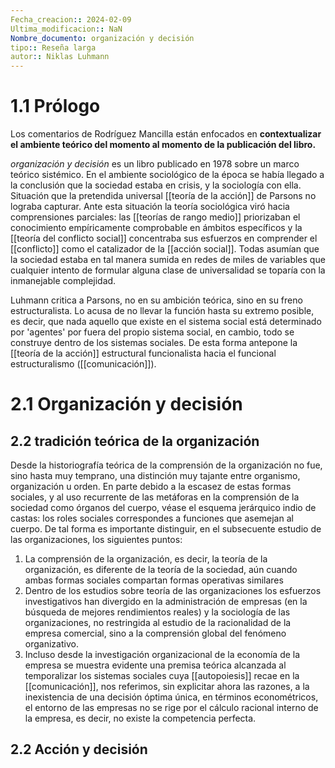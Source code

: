 ```yaml
---
Fecha_creacion:: 2024-02-09
Ultima_modificacion:: NaN
Nombre_documento: organización y decisión
tipo:: Reseña larga
autor:: Niklas Luhmann
---
```



# 1.1 Prólogo 

Los comentarios de Rodríguez Mancilla están enfocados en **contextualizar el ambiente teórico del momento al momento de la publicación del libro.** 

*organización y decisión* es un libro publicado en 1978 sobre un marco teórico sistémico. En el ambiente sociológico de la época se había llegado a la conclusión que la sociedad estaba en crisis, y la sociología con ella. Situación que la pretendida universal [[teoría de la acción]] de Parsons no lograba capturar. Ante esta situación la teoría sociológica viró hacia comprensiones parciales: las [[teorías de rango medio]] priorizaban el conocimiento empíricamente comprobable en ámbitos específicos y la [[teoría del conflicto social]] concentraba sus esfuerzos en comprender el [[conflicto]] como el catalizador de la [[acción social]]. Todas asumían que la sociedad estaba en tal manera sumida en redes de miles de variables que cualquier intento de formular alguna clase de universalidad se toparía con la inmanejable complejidad. 

Luhmann critica a Parsons, no en su ambición teórica, sino en su freno estructuralista. Lo acusa de no llevar la función hasta su extremo posible, es decir, que nada aquello que existe en el sistema social está determinado por 'agentes' por fuera del propio sistema social, en cambio, todo se construye dentro de los sistemas sociales. De esta forma antepone la [[teoría de la acción]] estructural funcionalista hacia el funcional estructuralismo ([[comunicación]]).

# 2.1 Organización y decisión

## 2.2 tradición teórica de la organización 

Desde la historiografía teórica de la comprensión de la organización no fue, sino hasta muy temprano, una distinción muy tajante entre organismo, organización u orden. En parte debido a la escasez de estas formas sociales, y al uso recurrente de las metáforas en la comprensión de la sociedad como órganos del cuerpo, véase el esquema jerárquico indio de castas: los roles sociales correspondes a funciones que asemejan al cuerpo. De tal forma es importante distinguir, en el subsecuente estudio de las organizaciones, los siguientes puntos: 


1.  La comprensión de la organización, es decir, la teoría de la organización, es diferente de la teoría de la sociedad, aún cuando ambas formas sociales compartan formas operativas similares
2. Dentro de los estudios sobre teoría de las organizaciones los esfuerzos investigativos han divergido en la administración de empresas (en la búsqueda de mejores rendimientos reales) y la sociología de las organizaciones, no restringida al estudio de la racionalidad de la empresa comercial, sino a la comprensión global del fenómeno organizativo. 
3. Incluso desde la investigación organizacional de la economía de la empresa se muestra evidente una premisa teórica alcanzada al temporalizar los sistemas sociales cuya [[autopoiesis]] recae en la [[comunicación]], nos referimos, sin explicitar ahora las razones, a la inexistencia de una decisión óptima única, en términos econométricos, el entorno de las empresas no se rige por el cálculo racional interno de la empresa, es decir, no existe la competencia perfecta. 

## 2.2 Acción y decisión







